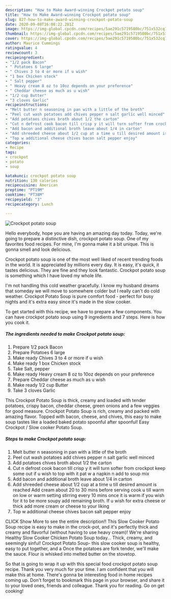 ```yaml
---
description: "How to Make Award-winning Crockpot potato soup"
title: "How to Make Award-winning Crockpot potato soup"
slug: 827-how-to-make-award-winning-crockpot-potato-soup
date: 2020-09-08T16:08:22.281Z
image: https://img-global.cpcdn.com/recipes/5ae291c5719580bc/751x532cq70/crockpot-potato-soup-recipe-main-photo.jpg
thumbnail: https://img-global.cpcdn.com/recipes/5ae291c5719580bc/751x532cq70/crockpot-potato-soup-recipe-main-photo.jpg
cover: https://img-global.cpcdn.com/recipes/5ae291c5719580bc/751x532cq70/crockpot-potato-soup-recipe-main-photo.jpg
author: Maurice Cummings
ratingvalue: 4
reviewcount: 3
recipeingredient:
- "1/2 pack Bacon"
- " Potatoes 6 large"
- " Chives 3 to 4 or more if u wish"
- "1 box Chicken stock"
- " Salt pepper"
- " Heavy cream 8 oz to 10oz depends on your preference"
- " Cheddar cheese as much as u wish"
- "1/2 cup Butter"
- "3 cloves Garlic"
recipeinstructions:
- "Melt butter n seasoning in pan with a little of the broth"
- "Peel cut wash potatoes add chives pepper n salt garlic well minced"
- "Add potatoes chives broth about 1/2 the carton"
- "Cut n defrost cook bacon till crisp y it will turn softer from crockpot keep some out if u wish to top with it pat w a napkin n add to soup mix"
- "Add bacon and additional broth leave about 1/4 in carton"
- "Add shreeded cheese about 1/2 cup at a time u till desired amount is reached Add cream about 20 to 30 mins before serving cook u till warm on low or warm setting stirring every 10 mins once it is warm if you wish for it to be more soupy add remaining broth. If u wish for extra cheese or thick add more cream or cheese to your liking"
- "Top w additional cheese chives bacon salt pepper enjoy"
categories:
- Recipe
tags:
- crockpot
- potato
- soup

katakunci: crockpot potato soup 
nutrition: 130 calories
recipecuisine: American
preptime: "PT19M"
cooktime: "PT38M"
recipeyield: "3"
recipecategory: Lunch

---
```



![Crockpot potato soup](https://img-global.cpcdn.com/recipes/5ae291c5719580bc/751x532cq70/crockpot-potato-soup-recipe-main-photo.jpg)

Hello everybody, hope you are having an amazing day today. Today, we're going to prepare a distinctive dish, crockpot potato soup. One of my favorites food recipes. For mine, I'm gonna make it a bit unique. This is gonna smell and look delicious.

Crockpot potato soup is one of the most well liked of recent trending foods in the world. It is appreciated by millions every day. It is easy, it's quick, it tastes delicious. They are fine and they look fantastic. Crockpot potato soup is something which I have loved my whole life.

I&#39;m not handling this cold weather gracefully. I know my husband dreams that someday we will move to somewhere colder but I really can&#39;t do cold weather. Crockpot Potato Soup is pure comfort food - perfect for busy nights and it&#39;s extra easy since it&#39;s made in the slow cooker.


To get started with this recipe, we have to prepare a few components. You can have crockpot potato soup using 9 ingredients and 7 steps. Here is how you cook it.

<!--inarticleads1-->

##### The ingredients needed to make Crockpot potato soup:

1. Prepare 1/2 pack Bacon
1. Prepare  Potatoes 6 large
1. Make ready  Chives 3 to 4 or more if u wish
1. Make ready 1 box Chicken stock
1. Take  Salt, pepper
1. Make ready  Heavy cream 8 oz to 10oz depends on your preference
1. Prepare  Cheddar cheese as much as u wish
1. Make ready 1/2 cup Butter
1. Take 3 cloves Garlic


This Crockpot Potato Soup is thick, creamy and loaded with tender potatoes, crispy bacon, cheddar cheese, green onions and a few veggies for good measure. Crockpot Potato Soup is rich, creamy and packed with amazing flavor. Topped with bacon, cheese, and chives, this easy to make soup tastes like a loaded baked potato spoonful after spoonful! Easy Crockpot / Slow cooker Potato Soup. 

<!--inarticleads2-->

##### Steps to make Crockpot potato soup:

1. Melt butter n seasoning in pan with a little of the broth
1. Peel cut wash potatoes add chives pepper n salt garlic well minced
1. Add potatoes chives broth about 1/2 the carton
1. Cut n defrost cook bacon till crisp y it will turn softer from crockpot keep some out if u wish to top with it pat w a napkin n add to soup mix
1. Add bacon and additional broth leave about 1/4 in carton
1. Add shreeded cheese about 1/2 cup at a time u till desired amount is reached Add cream about 20 to 30 mins before serving cook u till warm on low or warm setting stirring every 10 mins once it is warm if you wish for it to be more soupy add remaining broth. If u wish for extra cheese or thick add more cream or cheese to your liking
1. Top w additional cheese chives bacon salt pepper enjoy


CLICK Show More to see the entire description!! This Slow Cooker Potato Soup recipe is easy to make in the crock-pot, and it&#39;s perfectly thick and creamy and flavorful (without having to use heavy cream)! We&#39;re sharing Healthy Slow Cooker Chicken Potato Soup today… Thick, creamy, and seemingly sinful! Crockpot Potato Soup- this slow cooker soup is healthy, easy to put together, and a Once the potatoes are fork tender, we&#39;ll make the sauce. Flour is whisked into melted butter on the stovetop. 

So that is going to wrap it up with this special food crockpot potato soup recipe. Thank you very much for your time. I am confident that you will make this at home. There's gonna be interesting food in home recipes coming up. Don't forget to bookmark this page in your browser, and share it to your loved ones, friends and colleague. Thank you for reading. Go on get cooking!
